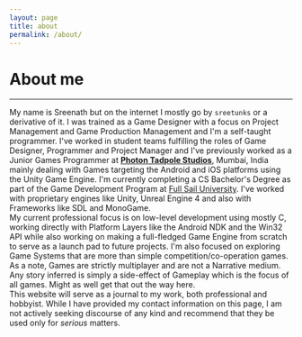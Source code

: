 ```yaml
---
layout: page
title: about
permalink: /about/
---
```

# About me
---

My name is Sreenath but on the internet I mostly go by `sreetunks` or a derivative of it. I was trained as a Game Designer with a focus on Project Management and Game Production Management and I'm a self-taught programmer. I've worked in student teams fulfilling the roles of Game Designer, Programmer and Project Manager and I've previously worked as a Junior Games Programmer at <b>[Photon Tadpole Studios](https://photontadpole.com)</b>, Mumbai, India mainly dealing with Games targeting the Android and iOS platforms using the Unity Game Engine. I'm currently completing a CS Bachelor's Degree as part of the Game Development Program at [Full Sail University](https://fullsail.edu). I've worked with proprietary engines like Unity, Unreal Engine 4 and also with Frameworks like SDL and MonoGame.<br>
My current professional focus is on low-level development using mostly C, working directly with Platform Layers like the Android NDK and the Win32 API while also working on making a full-fledged Game Engine from scratch to serve as a launch pad to future projects.
I'm also focused on exploring Game Systems that are more than simple competition/co-operation games. As a note, Games are strictly multiplayer and are not a Narrative medium. Any story inferred is simply a side-effect of Gameplay which is the focus of all games. Might as well get that out the way here.<br>
This website will serve as a journal to my work, both professional and hobbyist. While I have provided my contact information on this page, I am not actively seeking discourse of any kind and recommend that they be used only for *serious* matters.